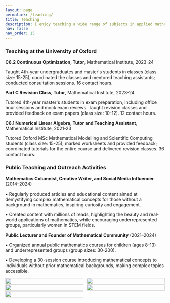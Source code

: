 ```yaml
---
layout: page
permalink: /teaching/
title: Teaching
description: I enjoy teaching a wide range of subjects in applied mathematics and am passionate about explaining mathematical concepts in clear and accessible language to people without a mathematical background, especially young audiences.
nav: false
nav_order: 15
---
```



### Teaching at the University of Oxford

**C6.2 Continuous Optimization, Tutor**, Mathematical Institute, 2023-24

Taught 4th-year undergraduates and master's students in classes (class size: 15-25); coordinated the classes and mentored teaching assistants; conducted consultation sessions. 16 contact hours.

**Part C Revision Class, Tutor**, Mathematical Institute, 2023-24

Tutored 4th-year master's students in exam preparation, including office hour sessions and mock exam reviews. Taught revision classes and provided feedback on exam papers (class size: 10-12). 12 contact hours.

**C6.1 Numerical Linear Algebra, Tutor and Teaching Assistant**, Mathematical Institute, 2021-23

Tutored Oxford MSc Mathematical Modelling and Scientific Computing students (class size:  15-25); marked worksheets and provided feedback; coordinated tutorials for the entire course and delivered revision classes. 36 contact hours.

### Public Teaching and Outreach Activities

**Mathematics Columnist, Creative Writer, and Social Media Influencer** (2014–2024)

•	Regularly produced articles and educational content aimed at demystifying complex mathematical concepts for those without a background in mathematics, inspiring curiosity and engagement.

•	Created content with millions of reads, highlighting the beauty and real-world applications of mathematics, while encouraging underrepresented groups, particularly women in STEM fields.

**Public Lecturer and Founder of Mathematical Community** (2021–2024)

•	Organized annual public mathematics courses for children (ages 8-13) and underrepresented groups (group sizes: 30-200).

•	Developing a 30-session course introducing mathematical concepts to individuals without prior mathematical backgrounds, making complex topics accessible.

<style>
.t-grid-wrap {
    display: grid;
    grid-template-columns: 1fr 1fr;
    gap: 2%;
    padding: 0 0 50px 0;
}
.t-grid-item { 

}
.t-grid-item-img {
    width: 100%;
}
</style>
<div class="t-grid-wrap">
    <div class="t-grid-item tgi1"><img class="t-grid-item-img" src="/assets/img/teaching/t1.jpg" /></div>
    <div class="t-grid-item tgi2"><img class="t-grid-item-img"  src="/assets/img/teaching/t2.jpg" /></div>
    <div class="t-grid-item tgi3"><img class="t-grid-item-img"  src="/assets/img/teaching/t3.jpg" /></div>
    <div class="t-grid-item tgi4"><img  class="t-grid-item-img" src="/assets/img/teaching/t4.jpg" /></div>
    <div class="t-grid-item tgi5"><img class="t-grid-item-img"  src="/assets/img/teaching/t5.jpg" /></div>
</div>



